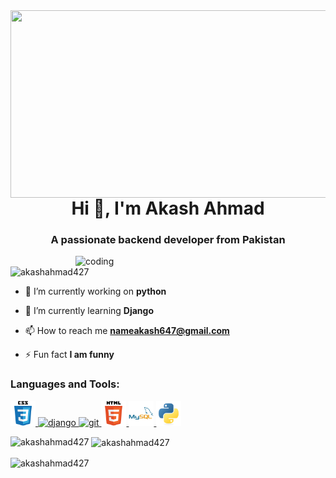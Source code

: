 <img align="right" width="1000" height="300" src="https://history-computer.com/wp-content/uploads/2022/11/shutterstock_2111828198-1536x784.jpg">
<h1 align="center">Hi 👋, I'm Akash Ahmad</h1>
<h3 align="center">A passionate backend developer from Pakistan</h3>
<img align="right" alt="coding" width="400" src="https://media2.giphy.com/media/v1.Y2lkPTc5MGI3NjExNmMyOTdlOGM2YzgzMmMyMDdkNWMzMGU2YTA0YWI5YjkwODI5MzU2MCZjdD1n/xT9IgzoKnwFNmISR8I/giphy.gif">
<p align="left"> <img src="https://komarev.com/ghpvc/?username=akashahmad427&label=Profile%20views&color=0e75b6&style=flat" alt="akashahmad427" /> </p>

- 🔭 I’m currently working on **python**

- 🌱 I’m currently learning **Django**

- 📫 How to reach me **nameakash647@gmail.com**

- ⚡ Fun fact **I am funny**


<p align="left">
</p>

<h3 align="left">Languages and Tools:</h3>
<p align="left"> <a href="https://www.w3schools.com/css/" target="_blank" rel="noreferrer"> <img src="https://raw.githubusercontent.com/devicons/devicon/master/icons/css3/css3-original-wordmark.svg" alt="css3" width="40" height="40"/> </a> <a href="https://www.djangoproject.com/" target="_blank" rel="noreferrer"> <img src="https://cdn.worldvectorlogo.com/logos/django.svg" alt="django" width="40" height="40"/> </a> <a href="https://git-scm.com/" target="_blank" rel="noreferrer"> <img src="https://www.vectorlogo.zone/logos/git-scm/git-scm-icon.svg" alt="git" width="40" height="40"/> </a> <a href="https://www.w3.org/html/" target="_blank" rel="noreferrer"> <img src="https://raw.githubusercontent.com/devicons/devicon/master/icons/html5/html5-original-wordmark.svg" alt="html5" width="40" height="40"/> </a> <a href="https://www.mysql.com/" target="_blank" rel="noreferrer"> <img src="https://raw.githubusercontent.com/devicons/devicon/master/icons/mysql/mysql-original-wordmark.svg" alt="mysql" width="40" height="40"/> </a> <a href="https://www.python.org" target="_blank" rel="noreferrer"> <img src="https://raw.githubusercontent.com/devicons/devicon/master/icons/python/python-original.svg" alt="python" width="40" height="40"/> </a> </p>

<p><img align="left" src="https://github-readme-stats.vercel.app/api/top-langs?username=akashahmad427&show_icons=true&locale=en&layout=compact" alt="akashahmad427" /></p>

<p>&nbsp;<img align="center" src="https://github-readme-stats.vercel.app/api?username=akashahmad427&show_icons=true&locale=en" alt="akashahmad427" /></p>

<p><img align="center" src="https://github-readme-streak-stats.herokuapp.com/?user=akashahmad427&" alt="akashahmad427" /></p>
